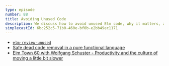 ```yaml
---
type: episode
number: 88
title: Avoiding Unused Code
description: We discuss how to avoid unused Elm code, why it matters, and what leads to unused code in the first place.
simplecastId: 6bc252c5-71b0-460e-bf0b-e2bb49ec1171
---
```


- [`elm-review-unused`](https://package.elm-lang.org/packages/jfmengels/elm-review-unused/latest/)
- [Safe dead code removal in a pure functional language](https://jfmengels.net/safe-dead-code-removal/)
- [Elm Town 60 with Wolfgang Schuster - Productivity and the culture of moving a little bit slower](https://elm.town/episodes/elm-town-60-productivity-and-the-culture-of-moving-a-little-bit-slower)
